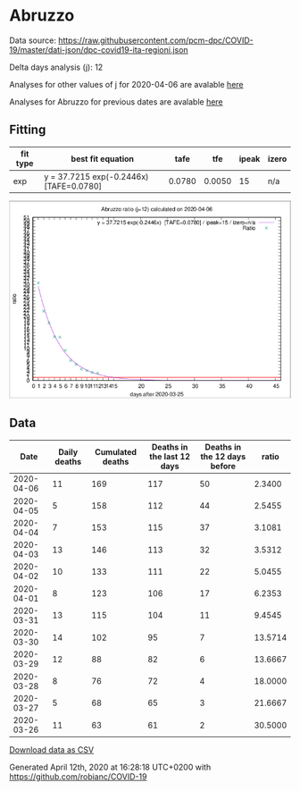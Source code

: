 # Abruzzo

Data source: https://raw.githubusercontent.com/pcm-dpc/COVID-19/master/dati-json/dpc-covid19-ita-regioni.json

Delta days analysis (j): 12

Analyses for other values of j for 2020-04-06 are avalable [here](../README.md)

Analyses for Abruzzo for previous dates are avalable [here](../../README.md)

## Fitting 
|fit type|best fit equation|tafe|tfe|ipeak|izero|
|-------|-----|--------|------|---|---|
|exp|y = 37.7215 exp(-0.2446x)  [TAFE=0.0780]|0.0780|0.0050|15|n/a|

![Plot](COVID-19_abruzzo_j12_2020-04-06.png)

## Data
|Date|Daily deaths|Cumulated deaths|Deaths in the last 12 days|Deaths in the 12 days before|ratio|
|----|----------|-----------|-------|--------------------|-----|
|2020-04-06|11|169|117|50|2.3400|
|2020-04-05|5|158|112|44|2.5455|
|2020-04-04|7|153|115|37|3.1081|
|2020-04-03|13|146|113|32|3.5312|
|2020-04-02|10|133|111|22|5.0455|
|2020-04-01|8|123|106|17|6.2353|
|2020-03-31|13|115|104|11|9.4545|
|2020-03-30|14|102|95|7|13.5714|
|2020-03-29|12|88|82|6|13.6667|
|2020-03-28|8|76|72|4|18.0000|
|2020-03-27|5|68|65|3|21.6667|
|2020-03-26|11|63|61|2|30.5000|

[Download data as CSV](COVID-19_abruzzo_j12_2020-04-06.csv)

Generated April 12th, 2020 at 16:28:18 UTC+0200 with https://github.com/robianc/COVID-19
